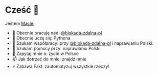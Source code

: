 # Cześć <span aria-label="macha ręka" role="img">👋</span>

Jestem <a href="https://github.com/macij-fota-1976">Maciej</a>.

- 🔭 Obecnie pracuję nad: <a href="https://github.com/blokada-zdalna-pl" title="blokada-zdalna-pl">@blokada-zdalna-pl</a>
- 🌱 Obecnie uczę się: Pythona
- 👯 Szukam współpracy: przy <a href="https://github.com/blokada-zdalna-pl" title="blokada-zdalna-pl">@blokada-zdalna-pl</a> i naprawianiu Polski.
- 🤔 Szukam pomocy przy: naprawianiu Polski
- 💬 Zapytaj mnie o: życie w Polsce
- 📫 Jak dotrzeć do mnie: znajdź mnie
- ⚡ Zabawa Fakt: zautomatyzuj wszystkie rzeczy!
